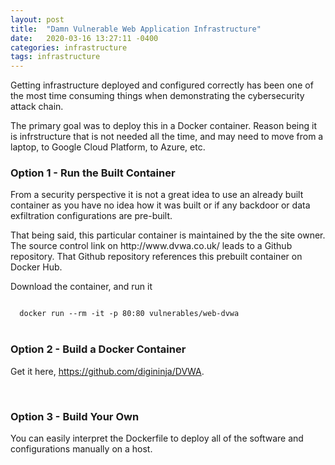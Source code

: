 ```yaml
---
layout: post
title:  "Damn Vulnerable Web Application Infrastructure"
date:   2020-03-16 13:27:11 -0400
categories: infrastructure 
tags: infrastructure
---
```

<p>
Getting infrastructure deployed and configured correctly has been one of the most time consuming things when demonstrating the cybersecurity attack chain.
</p>

<p>
The primary goal was to deploy this in a Docker container. Reason being it is infrstructure that is not needed all the time, and may need to move from a laptop, to Google Cloud Platform, to Azure, etc.
</p>


<h3>Option 1 - Run the Built Container</h3>

<p>
From a security perspective it is not a great idea to use an already built container as you have no idea how it was built or if any backdoor or data exfiltration configurations are pre-built. 
</p>
<p>
That being said, this particular container is maintained by the the site owner. The source control link on http://www.dvwa.co.uk/ leads to a Github repository. That Github repository references this prebuilt container on Docker Hub.
</p>

<p>
Download the container, and run it
</p>
<code>
  docker run --rm -it -p 80:80 vulnerables/web-dvwa
</code>
<br>

<h3>Option 2 - Build a Docker Container</h3>


<p>
Get it here, <a href="https://github.com/digininja/DVWA" target="_blank">https://github.com/digininja/DVWA</a>.
</p>
<br> 

<h3>Option 3 - Build Your Own</h3>

<p>
You can easily interpret the Dockerfile to deploy all of the software and configurations manually on a host.
</p>
<br>


<!-- Cloudflare Web Analytics --><script defer src='https://static.cloudflareinsights.com/beacon.min.js' data-cf-beacon='{"token": "3ff248322f9d497f8802ebf7d47130c1"}'></script><!-- End Cloudflare Web Analytics -->
